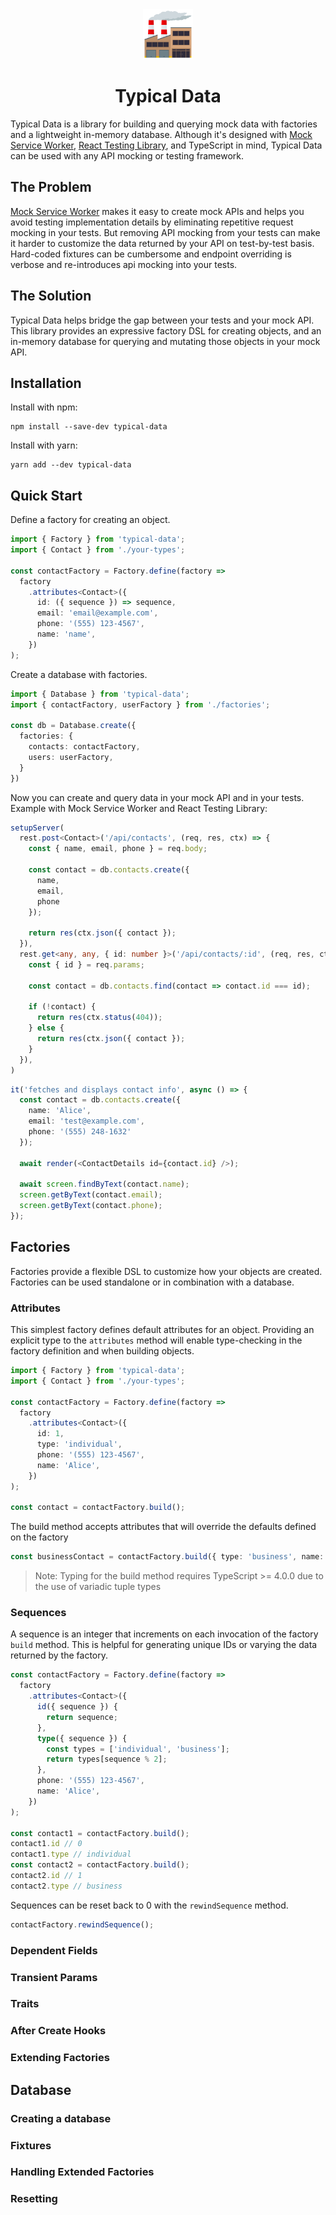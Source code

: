 <div align="center">
    <img
    height="80"
    width="80"
    alt="factory"
    src="https://raw.githubusercontent.com/davidtkramer/typical-data/7180b347449fc02d5f8daf68dc65ec27c853260e/logo.png"
  />
  <p />
  <h1>Typical Data</h1>
</div>

Typical Data is a library for building and querying mock data with factories and a lightweight in-memory database. Although it's designed with [Mock Service Worker](https://github.com/mswjs/msw), [React Testing Library](https://github.com/testing-library/react-testing-library), and TypeScript in mind, Typical Data can be used with any API mocking or testing framework.

## The Problem

[Mock Service Worker](https://github.com/mswjs/msw) makes it easy to create mock APIs and helps you avoid testing implementation details by eliminating repetitive request mocking in your tests. But removing API mocking from your tests can make it harder to customize the data returned by your API on test-by-test basis. Hard-coded fixtures can be cumbersome and endpoint overriding is verbose and re-introduces api mocking into your tests.

## The Solution

Typical Data helps bridge the gap between your tests and your mock API. This library provides an expressive factory DSL for creating objects, and an in-memory database for querying and mutating those objects in your mock API.

## Installation

Install with npm:
```
npm install --save-dev typical-data
```

Install with yarn:
```
yarn add --dev typical-data
```

## Quick Start

Define a factory for creating an object.

```typescript
import { Factory } from 'typical-data';
import { Contact } from './your-types';

const contactFactory = Factory.define(factory =>
  factory
    .attributes<Contact>({
      id: ({ sequence }) => sequence,
      email: 'email@example.com',
      phone: '(555) 123-4567',
      name: 'name',
    })
);
```

Create a database with factories.

```typescript
import { Database } from 'typical-data';
import { contactFactory, userFactory } from './factories';

const db = Database.create({
  factories: {
    contacts: contactFactory,
    users: userFactory,
  }
})
```

Now you can create and query data in your mock API and in your tests. Example with Mock Service Worker and React Testing Library:

```typescript
setupServer(
  rest.post<Contact>('/api/contacts', (req, res, ctx) => {
    const { name, email, phone } = req.body;

    const contact = db.contacts.create({
      name,
      email,
      phone
    });

    return res(ctx.json({ contact });
  }),
  rest.get<any, any, { id: number }>('/api/contacts/:id', (req, res, ctx) => {
    const { id } = req.params;

    const contact = db.contacts.find(contact => contact.id === id);

    if (!contact) {
      return res(ctx.status(404));
    } else {
      return res(ctx.json({ contact });
    }
  }),
)
```
```typescript
it('fetches and displays contact info', async () => {
  const contact = db.contacts.create({
    name: 'Alice',
    email: 'test@example.com',
    phone: '(555) 248-1632'
  });

  await render(<ContactDetails id={contact.id} />);

  await screen.findByText(contact.name);
  screen.getByText(contact.email);
  screen.getByText(contact.phone);
});
```

## Factories

Factories provide a flexible DSL to customize how your objects are created. Factories can be used standalone or in combination with a database.

### Attributes

This simplest factory defines default attributes for an object. Providing an explicit type to the `attributes` method will enable type-checking in the factory definition and when building objects.

```typescript
import { Factory } from 'typical-data';
import { Contact } from './your-types';

const contactFactory = Factory.define(factory =>
  factory
    .attributes<Contact>({
      id: 1,
      type: 'individual',
      phone: '(555) 123-4567',
      name: 'Alice',
    })
);

const contact = contactFactory.build();
```

The build method accepts attributes that will override the defaults defined on the factory

```typescript
const businessContact = contactFactory.build({ type: 'business', name: 'Mega Lo Mart' });
```

> Note: Typing for the build method requires TypeScript >= 4.0.0 due to the use of variadic tuple types

### Sequences

A sequence is an integer that increments on each invocation of the factory `build` method. This is helpful for generating unique IDs or varying the data returned by the factory.

```typescript
const contactFactory = Factory.define(factory =>
  factory
    .attributes<Contact>({
      id({ sequence }) {
        return sequence;
      },
      type({ sequence }) {
        const types = ['individual', 'business'];
        return types[sequence % 2];
      },
      phone: '(555) 123-4567',
      name: 'Alice',
    })
);

const contact1 = contactFactory.build();
contact1.id // 0
contact1.type // individual
const contact2 = contactFactory.build();
contact2.id // 1
contact2.type // business
```

Sequences can be reset back to 0 with the `rewindSequence` method.

```typescript
contactFactory.rewindSequence();
```

### Dependent Fields

### Transient Params

### Traits

### After Create Hooks

### Extending Factories

## Database

### Creating a database

### Fixtures

### Handling Extended Factories

### Resetting
